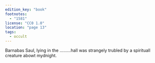 ```yaml
---
edition_key: "book"
footnotes:
  - "1581"
license: "CC0 1.0"
location: "page 13"
tags:
  - occult
---
```

Barnabas Saul, lying in the
………hall was strangely trubled by a spirituall creature
abowt mydnight.
